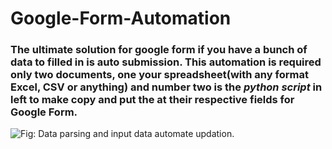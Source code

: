 # Google-Form-Automation
<h3>The ultimate solution for google form if you have a bunch of data to filled in is auto submission. This automation is required only two documents, one your spreadsheet(with any format Excel, CSV or anything) and number two is the <em>python script</em> in left to make copy and put the at their respective fields for <strong>Google Form</strong>.</h3>
<img src='https://i.postimg.cc/90rszJwQ/Frame.png' alt='Fig: Data parsing and input data automate updation.'/></a>
